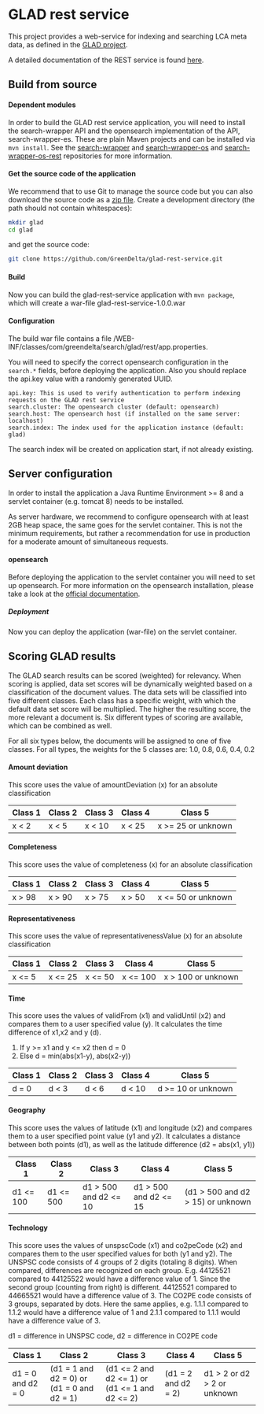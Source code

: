 # GLAD rest service
This project provides a web-service for indexing and searching LCA meta data, as defined in the [GLAD project](https://www.lifecycleinitiative.org/resources-2/global-lca-data-network-glad/).

A detailed documentation of the REST service is found [here](https://rawgit.com/GreenDelta/glad-rest-service/master/index.html).

## Build from source

#### Dependent modules
In order to build the GLAD rest service application, you will need to install the search-wrapper API and the opensearch implementation of the API, search-wrapper-es.
These are plain Maven projects and can be installed via `mvn install`. See the
[search-wrapper](https://github.com/GreenDelta/search-wrapper) and 
[search-wrapper-os](https://github.com/GreenDelta/search-wrapper-os) and
[search-wrapper-os-rest](https://github.com/GreenDelta/search-wrapper-os-rest) repositories for more
information.

#### Get the source code of the application
We recommend that to use Git to manage the source code but you can also download
the source code as a [zip file](https://github.com/GreenDelta/glad-rest-service/archive/master.zip).
Create a development directory (the path should not contain whitespaces):

```bash
mkdir glad
cd glad
```

and get the source code:

```bash
git clone https://github.com/GreenDelta/glad-rest-service.git
```

#### Build
Now you can build the glad-rest-service application with `mvn package`, which will create a war-file glad-rest-service-1.0.0.war

#### Configuration
The build war file contains a file /WEB-INF/classes/com/greendelta/search/glad/rest/app.properties.

You will need to specify the correct opensearch configuration in the `search.*` fields, before deploying the application. Also you should replace the api.key value with a randomly generated UUID.

```
api.key: This is used to verify authentication to perform indexing requests on the GLAD rest service
search.cluster: The opensearch cluster (default: opensearch)
search.host: The opensearch host (if installed on the same server: localhost)
search.index: The index used for the application instance (default: glad)
```
The search index will be created on application start, if not already existing.

## Server configuration
In order to install the application a Java Runtime Environment >= 8 and a servlet container (e.g. tomcat 8) needs to be installed.

As server hardware, we recommend to configure opensearch with at least 2GB heap space, the same goes for the servlet container. This is not the minimum requirements, but rather a recommendation for use in production for a moderate amount of simultaneous requests.

#### opensearch
Before deploying the application to the servlet container you will need to set up opensearch. For more information on the opensearch installation, please take a look at the [official documentation](https://opensearch.org/docs/latest/opensearch/install/index/).

##### Deployment
Now you can deploy the application (war-file) on the servlet container.

## Scoring GLAD results
The GLAD search results can be scored (weighted) for relevancy. When scoring is applied, data set scores will be dynamically weighted based on a classification of the document values. The data sets will be classified into five different classes. Each class has a specific weight, with which the default data set score will be multiplied. The higher the resulting score, the more relevant a document is. Six different types of scoring are available, which can be combined as well. 

For all six types below, the documents will be assigned to one of five classes. For all types, the weights for the 5 classes are: 1.0, 0.8, 0.6, 0.4, 0.2

#### Amount deviation
This score uses the value of amountDeviation (x) for an absolute classification

| Class 1 | Class 2 | Class 3 | Class 4 | Class 5
| --- | --- | --- | --- | --- |
| x < 2	| x < 5	| x < 10 | x < 25 | x >= 25 or unknown

#### Completeness
This score uses the value of completeness (x) for an absolute classification

| Class 1 | Class 2 | Class 3 | Class 4 | Class 5
| --- | --- | --- | --- | --- |
| x > 98 | x > 90 | x > 75 | x > 50 | x <= 50 or unknown

#### Representativeness
This score uses the value of representativenessValue (x) for an absolute classification

| Class 1 | Class 2 | Class 3 | Class 4 | Class 5
| --- | --- | --- | --- | --- |
| x <= 5 | x <= 25 | x <= 50 | x <= 100 | x > 100 or unknown

#### Time
This score uses the values of validFrom (x1) and validUntil (x2) and compares them to a user specified value (y). It calculates the time difference of x1,x2 and y (d). 

1)	If y >= x1 and y <= x2 then d = 0
2)	Else d = min(abs(x1-y), abs(x2-y))

| Class 1 | Class 2 | Class 3 | Class 4 | Class 5
| --- | --- | --- | --- | --- |
| d = 0 | d < 3 | d < 6 | d < 10 | d >= 10 or unknown
 
#### Geography
This score uses the values of latitude (x1) and longitude (x2) and compares them to a user specified point value (y1 and y2). It calculates a distance between both points (d1), as well as the latitude difference (d2 = abs(x1, y1))

| Class 1 | Class 2 | Class 3 | Class 4 | Class 5
| --- | --- | --- | --- | --- |
| d1 <= 100 | d1 <= 500 | d1 > 500 and d2 <= 10 | d1 > 500 and d2 <= 15 | (d1 > 500 and d2 > 15) or unknown

#### Technology
This score uses the values of unspscCode (x1) and co2peCode (x2) and compares them to the user specified values for both (y1 and y2). The UNSPSC code consists of 4 groups of 2 digits (totaling 8 digits). When compared, differences are recognized on each group. E.g. 44125521 compared to 44125522 would have a difference value of 1. Since the second group (counting from right) is different. 44125521 compared to 44665521 would have a difference value of 3. The CO2PE code consists of 3 groups, separated by dots. Here the same applies, e.g. 1.1.1 compared to 1.1.2 would have a difference value of 1 and 2.1.1 compared to 1.1.1 would have a difference value of 3.

d1 = difference in UNSPSC code, d2 = difference in CO2PE code

| Class 1 | Class 2 | Class 3 | Class 4 | Class 5
| --- | --- | --- | --- | --- |
| d1 = 0 and d2 = 0 | (d1 = 1 and d2 = 0) or (d1 = 0 and d2 = 1) | (d1 <= 2 and d2 <= 1) or (d1 <= 1 and d2 <= 2) | (d1 = 2 and d2 = 2) | d1 > 2 or d2 > 2 or unknown

